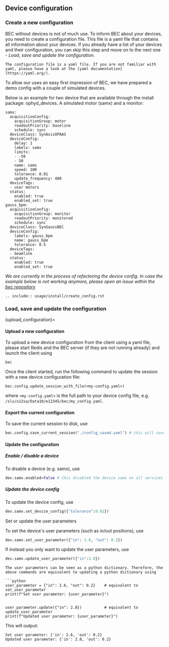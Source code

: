 ## Device configuration
### Create a new configuration

BEC without devices is not of much use. 
To inform BEC about your devices, you need to create a configuration file. 
This file is a yaml file that contains all information about your devices.
If you already have a list of your devices and their configuration, you can skip this step and move on to the next one - *Load, save and update the configuration*.

```{note}
The configuration file is a yaml file. If you are not familiar with yaml, please have a look at the [yaml documentation](https://yaml.org/).
```

To allow our uses an easy first impression of BEC, we have prepared a demo config with a couple of simulated devices. 

Below is an example for two device that are available through the install package: ophyd_devices. 
A simulated motor (samx) and a monitor:
```
samx:
  acquisitionConfig:
    acquisitionGroup: motor
    readoutPriority: baseline
    schedule: sync
  deviceClass: SynAxisOPAAS
  deviceConfig:
    delay: 1
    labels: samx
    limits:
    - -50
    - 50
    name: samx
    speed: 100
    tolerance: 0.01
    update_frequency: 400
  deviceTags:
  - user motors
  status:
    enabled: true
    enabled_set: true
gauss_bpm:
  acquisitionConfig:
    acquisitionGroup: monitor
    readoutPriority: monitored
    schedule: sync
  deviceClass: SynGaussBEC
  deviceConfig:
    labels: gauss_bpm
    name: gauss_bpm
    tolerance: 0.5
  deviceTags:
  - beamline
  status:
    enabled: true
    enabled_set: true

```
*We are currently in the process of refactoring the device config.
In case the example below is not working anymore, please open an issue within the [bec repository](https://gitlab.psi.ch/bec)*
```{eval-rst}
.. include:: usage/install/create_config.rst
```



### Load, save and update the configuration

(upload_configuration)=
#### Upload a new configuration

To upload a new device configuration from the client using a yaml file, please start Redis and the BEC server (if they are not running already) and launch the client using

```{code-block} bash
bec
```

Once the client started, run the following command to update the session with a new device configuration file:

```{code-block} python
bec.config.update_session_with_file(<my-config.yaml>)
```

where `<my-config.yaml>` is the full path to your device config file, e.g. `/sls/x12sa/Data10/e12345/bec/my_config.yaml`.

#### Export the current configuration

To save the current session to disk, use

```python
bec.config.save_current_session("./config_saved.yaml") # this will save a file bec_client/config_saved.yaml
```

#### Update the configuration

##### Enable / disable a device

To disable a device (e.g. samx), use

```python
dev.samx.enabled=False # this disabled the device samx on all services and MongoDB
```

##### Update the device config

To update the device config, use

```python
dev.samx.set_device_config({"tolerance":0.02})
```

Set or update the user parameters

To set the device's user parameters (such as in/out positions), use

```python
dev.samx.set_user_parameter({"in": 2.6, "out": 0.2})
```

If instead you only want to update the user parameters, use

```python
dev.samx.update_user_parameter({"in":2.8})
```

```{hint}
The user parameters can be seen as a python dictionary. Therefore, the above commands are equivalent to updating a python dictionary using

```python
user_parameter = {"in": 2.6, "out": 0.2}    # equivalent to set_user_parameter
print(f"Set user parameter: {user_parameter}")


user_parameter.update({"in": 2.8})          # equivalent to update_user_parameter
print(f"Updated user parameter: {user_parameter}")
```

This will output:

``` 
Set user parameter: {'in': 2.6, 'out': 0.2}
Updated user parameter: {'in': 2.8, 'out': 0.2}
```